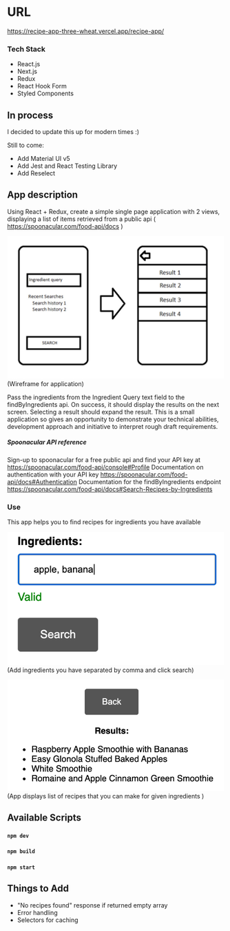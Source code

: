 # URL

https://recipe-app-three-wheat.vercel.app/recipe-app/

### Tech Stack

- React.js
- Next.js
- Redux
- React Hook Form
- Styled Components

## In process

I decided to update this up for modern times :)

Still to come:

- Add Material UI v5
- Add Jest and React Testing Library
- Add Reselect

## App description

Using React + Redux, create a simple single page application with 2 views, displaying a list of items retrieved from a public api ( https://spoonacular.com/food-api/docs )

![Wireframe](public/img/wireframe.jpg)
(Wireframe for application)

Pass the ingredients from the Ingredient Query text field to the findByIngredients api. On success, it should display the results on the next screen. Selecting a result should expand the result.
This is a small application so gives an opportunity to demonstrate your technical abilities, development approach and initiative to interpret rough draft requirements.

##### Spoonacular API reference

Sign-up to spoonacular for a free public api and find your API key at https://spoonacular.com/food-api/console#Profile
Documentation on authentication with your API key https://spoonacular.com/food-api/docs#Authentication
Documentation for the findByIngredients endpoint https://spoonacular.com/food-api/docs#Search-Recipes-by-Ingredients

### Use

This app helps you to find recipes for ingredients you have available

![app-use](public/img/use.png)
(Add ingredients you have separated by comma and click search)

![app-result](public/img/result.png)
(App displays list of recipes that you can make for given ingredients )

## Available Scripts

#### `npm dev`

#### `npm build`

#### `npm start`

## Things to Add

- "No recipes found" response if returned empty array
- Error handling
- Selectors for caching
